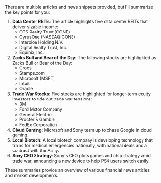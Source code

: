 There are multiple articles and news snippets provided, but I'll summarize the key points for you:

1. **Data Center REITs**: The article highlights five data center REITs that deliver sizable income:
	* QTS Realty Trust (CONE)
	* CyrusOne (NASDAQ:CONE)
	* Interxion Holding N.V.
	* Digital Realty Trust, Inc.
	* Equinix, Inc.
2. **Zacks Bull and Bear of the Day**: The following stocks are highlighted as Zacks Bull or Bear of the Day:
	* Crocs
	* Stamps.com
	* Microsoft (MSFT)
	* Intuit
	* Oracle
3. **Trade War Stocks**: Five stocks are highlighted for longer-term equity investors to ride out trade war tensions:
	* 3M
	* Ford Motor Company
	* General Electric
	* Procter & Gamble
	* FedEx Corporation
4. **Cloud Gaming**: Microsoft and Sony team up to chase Google in cloud gaming.
5. **Local Biotech**: A local biotech company is developing technology that trains for medical emergencies nationally, with national deals and a contract with the Army.
6. **Sony CEO Strategy**: Sony's CEO plots games and chip strategy amid trade war, announcing a new device to help PS4 users switch easily.

These summaries provide an overview of various financial news articles and market developments.